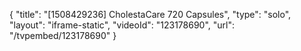 {
    "title": "[1508429236] CholestaCare  720 Capsules",
    "type": "solo",
    "layout": "iframe-static",
    "videoId": "123178690",
    "url": "\/tvpembed\/123178690"
}